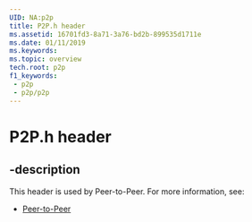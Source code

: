```yaml
---
UID: NA:p2p
title: P2P.h header
ms.assetid: 16701fd3-8a71-3a76-bd2b-899535d1711e
ms.date: 01/11/2019
ms.keywords: 
ms.topic: overview
tech.root: p2p
f1_keywords:
 - p2p
 - p2p/p2p
---
```


# P2P.h header


## -description

This header is used by Peer-to-Peer. For more information, see:

- [Peer-to-Peer](../_p2p/index.md)

